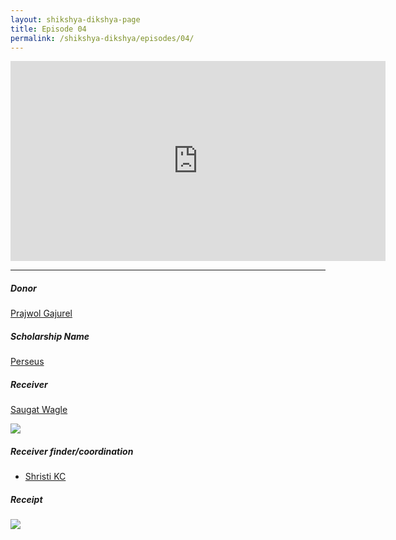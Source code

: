 ```yaml
---
layout: shikshya-dikshya-page
title: Episode 04
permalink: /shikshya-dikshya/episodes/04/
---
```


<embed src="https://www.youtube.com/embed/OkP_Qj_Rwro" width="600" height="320" controller="true">

-------

##### Donor

[Prajwol Gajurel](https://www.facebook.com/prajwol.gajurel.9)

##### Scholarship Name
[Perseus](../../fund/perseus)

##### Receiver

[Saugat Wagle](https://www.facebook.com/saugat.wagle.16)

![]({{site.imageurl}}/sd/ep4/receiver-1-ep4.png)

##### Receiver finder/coordination

* [Shristi KC](https://www.facebook.com/sristi.kc.9)

##### Receipt

![]({{site.imageurl}}/sd/ep4/receipt-1-ep4.png)